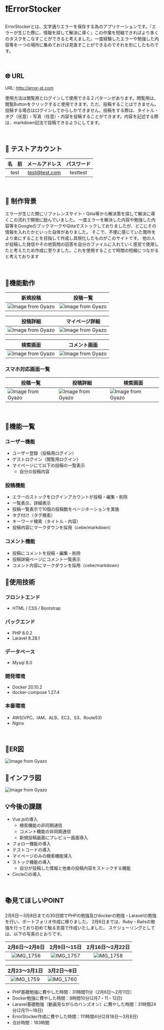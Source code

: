 # :exclamation:ErrorStocker
ErrorStockerとは、文字通りエラーを保存する為のアプリケーションです。『エラーが生じた際に、情報を探して解決に導く』この作業を短縮できればより多くのタスクをこなすことができると考えました。一度経験したエラーや勉強した内容等を一つの場所に集めておけば見直すことができるのでそれを形にしたものです。

<br />

## :globe_with_meridians: URL
URL: http://error-st.com


使用方法は閲覧用とログインして使用できる２パターンがあります。閲覧用は、閲覧Buttonをクリックすると使用できます。ただ、投稿することはできません。投稿する場合はログインしてからしかできません。投稿をする際は、タイトル・タグ（任意）・写真（任意）・内容を投稿することができます。内容を記述する際は、markdown記法で投稿できるようにしてます。

<br />

## :bust_in_silhouette: テストアカウント

|名　前|メールアドレス|パスワード|
|:----------:|:----------------:|:------------:|
|test|test@test.com|testtest|


<br />

## :thought_balloon: 制作背景
エラーが生じた際にリファレンスサイト・Qiita等から解決策を探して解決に導くこの流れで開発に励んでいました。
一度エラーを解決した内容や勉強した内容等をGoogleのブックマークやQiitaでストックしておりましたが、どこにその情報を入れたかといった自体がありました。
そこで、不便に感じていた箇所をより楽にすることを目指して作成し具現化したものがこのサイトです。
他の人が投稿した発信やその他質問の回答を自分のファイルに入れていく感覚で使用したと考えたため作成に至りました。これを使用することで時間の短縮につながると考えております

<br />

## :open_file_folder:機能動作

|新規投稿|投稿一覧|
|---|---|
|![Image from Gyazo](https://i.gyazo.com/b8dd6a7350770b9dba1144ca90415e06.png)|![Image from Gyazo](https://i.gyazo.com/949997d7f695203026d5510d031a7160.png)|

|投稿詳細|マイページ詳細|
|---|---|
|![Image from Gyazo](https://i.gyazo.com/dd4d4be0777cb65499f395c929ee4f79.png)|![Image from Gyazo](https://i.gyazo.com/a8bd6f944fff2a68d0a0fb0923435d08.png)|

|検索画面|コメント画面|
|---|---|
|![Image from Gyazo](https://i.gyazo.com/d44ba633c6f62d76e2c9318652e0a8bf.png)|![Image from Gyazo](https://i.gyazo.com/d68ce695f76e993b0f249d4e863e4423.png)|

### スマホ対応画面一覧
|投稿一覧|投稿詳細|検索画面|
|---|---|---|
|![Image from Gyazo](https://i.gyazo.com/76774a0a5f45a7b07600900c94cb6d56.png)|![Image from Gyazo](https://i.gyazo.com/6efacd3e624ba448dffc7b2af1025d0c.png)|![Image from Gyazo](https://i.gyazo.com/453e9f568452698271a6736d29723866.png)|


<br />

## :green_book:機能一覧

### ユーザー機能
- ユーザー登録（投稿用ログイン）
- ゲストログイン（閲覧用ログイン）
- マイページにて以下の投稿の一覧表示
  - 自分の投稿内容

### 投稿機能
- エラーのストックをログインアカウントが投稿・編集・削除
- 一覧表示、詳細表示
- 投稿一覧表示で10個の投稿数をページネーションを実施
- タグ付け（タグ検索）
- キーワード検索（タイトル・内容）
- 投稿内容にマークダウンを採用（cebe/markdown）

### コメント機能
- 投稿にコメントを投稿・編集・削除
- 投稿詳細ページにコメント一覧表示
- コメント内容にマークダウンを採用（cebe/markdown）



## :notebook:使用技術
### フロントエンド
- HTML / CSS / Bootstrap

### バックエンド
- PHP 8.0.2
- Laravel 8.28.1

### データベース
- Mysql 8.0  

### 開発環境
- Docker 20.10.2
- docker-compose 1.27.4

### 本番環境
- AWS(VPC、IAM、ALB、EC2、S3、Route53) 
- Nginx

<br />

## :closed_book:ER図
![Image from Gyazo](https://i.gyazo.com/1f0df171bea0f09482a0e037d8161c08.png)

## :orange_book:インフラ図
![Image from Gyazo](https://i.gyazo.com/347d5195435c9fd06dcc9ef553f85b1b.png)


## :bulb:今後の課題
- Vue.jsの導入
  - 検索機能の非同期通信
  - コメント機能の非同期通信
  - 新規投稿画面にプレビュー画面導入 
- フォロー機能の導入
- テストコードの導入
- マイページのみの検索機能導入
- ストック機能の導入
  - 自分が投稿した情報と他者の投稿内容をストックする機能
- CircleCiの導入

<br />

## :books:見てほしいPOINT
2月6日〜3月8日までの30日間でPHPの勉強及びdockerの勉強・Laravelの勉強を行い、ポートフォリオ作成に移りました。
2月6日までは、Ruby・Railsの勉強を行っており初めて触る言語で作成いたしました。
スケジューリングとしては、以下の写真のとおりです。

|2月6日〜2月8日|2月9日〜15日|2月16日〜2月22日|
|:----------:|:----------------:|:------------:|
|![IMG_1756](https://user-images.githubusercontent.com/67353242/110265464-fbed8480-7ffe-11eb-9bee-d149938c749e.jpeg)|![IMG_1757](https://user-images.githubusercontent.com/67353242/110265478-00b23880-7fff-11eb-9394-df861ecd8ec4.jpeg)|![IMG_1758](https://user-images.githubusercontent.com/67353242/110265493-060f8300-7fff-11eb-8c73-3e92cb26f314.jpeg)|

|2月23〜3月1日|3月2日〜8日|
|:------------:|:------------:|
|![IMG_1759](https://user-images.githubusercontent.com/67353242/110265449-f1cb8600-7ffe-11eb-9e5f-8c548de0211f.jpeg)|![IMG_1760](https://user-images.githubusercontent.com/67353242/110265925-0f4d1f80-8000-11eb-986d-e616a02d0b1c.jpeg)|

- PHP基礎勉強に費やした時間：31時間11分（2月6日〜2月11日）
- Docker勉強に費やした時間：8時間10分(2月7・11・12日)
- Laravel基礎勉強（動画見ながらのハンズオン）に費やした時間：31時間24分(2月11〜18日)
- ErrorStocker作成に費やした時間：111時間4分(2月18日〜3月8日)
- 合計時間：183時間
